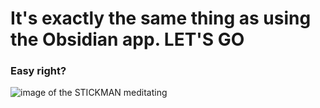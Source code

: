 # It's exactly the same thing as using the Obsidian app. LET'S GO
### Easy right?
![image of the STICKMAN meditating](https://github.com/Viniciusichino/skills-communicate-using-markdown/assets/151224141/4ca63760-3491-4372-8a0d-e606ae0da1cd)
